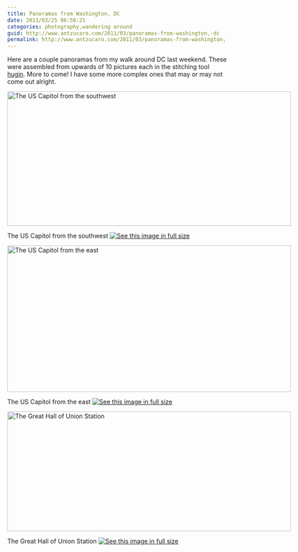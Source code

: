 ```yaml
---
title: Panoramas from Washington, DC
date: 2011/03/25 06:58:21
categories: photography,wandering around
guid: http://www.antzucaro.com/2011/03/panoramas-from-washington,-dc
permalink: http://www.antzucaro.com/2011/03/panoramas-from-washington,-dc
---
```

Here are a couple panoramas from my walk around DC last weekend. These were assembled from upwards of 10 pictures each in the stitching tool <a href="http://hugin.sourceforge.net/" title="Hugin - a panorama stitching tool">hugin</a>. More to come! I have some more complex ones that may or may not come out alright. 

<div class='wp-caption aligncenter' style='width: 660px; margin-left: auto; margin-right: auto;'>
<img width='650px' height='309px' alt="The US Capitol from the southwest" title='The US Capitol from the southwest' src='http://media.antzucaro.com/uploads/2011/03/DC/capitol_south_m.jpg'>
<p class='wp-caption-text'>The US Capitol from the southwest <a href='http://media.antzucaro.com/uploads/2011/03/DC/capitol_south_l.jpg'><img alt='See this image in full size' src='http://media.antzucaro.com/static/fs_img.jpg' /></a></p>
</div>

<div class='wp-caption aligncenter' style='width: 660px; margin-left: auto; margin-right: auto;'>
<img width='650px' height='336px' alt="The US Capitol from the east" title='The US Capitol from the east' src='http://media.antzucaro.com/uploads/2011/03/DC/capitol_west_m.jpg'>
<p class='wp-caption-text'>The US Capitol from the east <a href='http://media.antzucaro.com/uploads/2011/03/DC/capitol_west_l.jpg'><img alt='See this image in full size' src='http://media.antzucaro.com/static/fs_img.jpg' /></a></p>
</div>

<div class='wp-caption aligncenter' style='width: 660px; margin-left: auto; margin-right: auto;'>
<img width='650px' height='275px' alt="The Great Hall of Union Station" title='The Great Hall of Union Station' src='http://media.antzucaro.com/uploads/2011/03/DC/union_station_1_m.jpg'>
<p class='wp-caption-text'>The Great Hall of Union Station <a href='http://media.antzucaro.com/uploads/2011/03/DC/union_station_1_l.jpg'><img alt='See this image in full size' src='http://media.antzucaro.com/static/fs_img.jpg' /></a></p>
</div>

